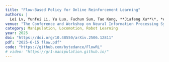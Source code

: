 ```yaml
---
title: "Flow-Based Policy for Online Reinforcement Learning"
authors: |
  Lei Lv, Yunfei Li, Yu Luo, Fuchun Sun, Tao Kong, **Jiafeng Xu**\*, *et al.*
venue: "The Conference and Workshop on Neural Information Processing Systems (NeurIPS)"
category: Manipulation, Locomotion, Robot Learning
year: 2025
doi: "https://doi.org/10.48550/arXiv.2506.12811"
pdf: "2025-6-15 flow.pdf"
code: "https://github.com/bytedance/FlowRL"
# video: "https://gr1-manipulation.github.io/"
---
```

